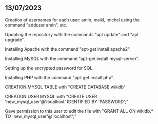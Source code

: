 ## 13/07/2023 
Creation of usernames for each user: amin, maikl, michel using the command "adduser amin", etc.

Updating the repository with the commands "apt update" and "apt upgrade".

Installing Apache with the command "apt-get install apache2".

Installing MySQL with the command "apt-get install mysql-server".

Setting up the encrypted password for SQL.

Installing PHP with the command "apt-get install php".

CREATION MYSQL TABLE with "CREATE DATABASE wikidb"

CREATION USER MYSQL with "CREATE USER 'new_mysql_user'@'localhost' IDENTIFIED BY 'PASSWORD';"

Gave permission to this user to edit the file with "GRANT ALL ON wikidb.* TO 'new_mysql_user'@'localhost';"
